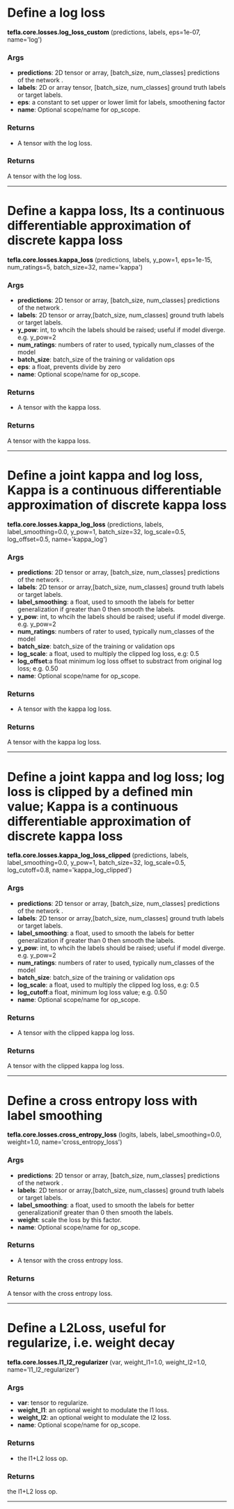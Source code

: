 # Define a log loss

<span class="extra_h1"><span style="color:black;"><b>tefla.core.losses.log_loss_custom</b></span>  (predictions,  labels,  eps=1e-07,  name='log')</span>
<h3>Args</h3>


 - **predictions**: 2D tensor or array, [batch_size, num_classes] predictions of the network .
 - **labels**: 2D or array tensor, [batch_size, num_classes]  ground truth labels or target labels.
 - **eps**: a constant to set upper or lower limit for labels, smoothening factor
 - **name**: Optional scope/name for op_scope.
<h3>Returns</h3>


 - A tensor with the log loss.

<h3>Returns</h3>


A tensor with the log loss.

 ---------- 

# Define a kappa loss, Its a continuous differentiable approximation of discrete kappa loss

<span class="extra_h1"><span style="color:black;"><b>tefla.core.losses.kappa_loss</b></span>  (predictions,  labels,  y_pow=1,  eps=1e-15,  num_ratings=5,  batch_size=32,  name='kappa')</span>
<h3>Args</h3>


 - **predictions**: 2D tensor or array, [batch_size, num_classes] predictions of the network .
 - **labels**: 2D tensor or array,[batch_size, num_classes]  ground truth labels or target labels.
 - **y_pow**: int, to whcih the labels should be raised; useful if model diverge. e.g. y_pow=2
 - **num_ratings**: numbers of rater to used, typically num_classes of the model
 - **batch_size**: batch_size of the training or validation ops
 - **eps**: a float, prevents divide by zero 
 - **name**: Optional scope/name for op_scope.
<h3>Returns</h3>


 - A tensor with the kappa loss.

<h3>Returns</h3>


A tensor with the kappa loss.

 ---------- 

# Define a joint kappa and log loss, Kappa is a continuous differentiable approximation of discrete kappa loss

<span class="extra_h1"><span style="color:black;"><b>tefla.core.losses.kappa_log_loss</b></span>  (predictions,  labels,  label_smoothing=0.0,  y_pow=1,  batch_size=32,  log_scale=0.5,  log_offset=0.5,  name='kappa_log')</span>
<h3>Args</h3>


 - **predictions**: 2D tensor or array, [batch_size, num_classes] predictions of the network .
 - **labels**: 2D tensor or array,[batch_size, num_classes]  ground truth labels or target labels.
 - **label_smoothing**: a float, used to smooth the labels for better generalization if greater than 0 then smooth the labels.
 - **y_pow**: int, to whcih the labels should be raised; useful if model diverge. e.g. y_pow=2
 - **num_ratings**: numbers of rater to used, typically num_classes of the model
 - **batch_size**: batch_size of the training or validation ops
 - **log_scale**: a float, used to multiply the clipped log loss, e.g: 0.5
 - **log_offset**:a float minimum log loss offset to substract from original log loss; e.g. 0.50
 - **name**: Optional scope/name for op_scope.
<h3>Returns</h3>


 - A tensor with the kappa log loss.

<h3>Returns</h3>


A tensor with the kappa log loss.

 ---------- 

# Define a joint kappa and log loss; log loss is clipped by a defined min value; Kappa is a continuous differentiable approximation of discrete kappa loss

<span class="extra_h1"><span style="color:black;"><b>tefla.core.losses.kappa_log_loss_clipped</b></span>  (predictions,  labels,  label_smoothing=0.0,  y_pow=1,  batch_size=32,  log_scale=0.5,  log_cutoff=0.8,  name='kappa_log_clipped')</span>
<h3>Args</h3>


 - **predictions**: 2D tensor or array, [batch_size, num_classes] predictions of the network .
 - **labels**: 2D tensor or array,[batch_size, num_classes]  ground truth labels or target labels.
 - **label_smoothing**: a float, used to smooth the labels for better generalization if greater than 0 then smooth the labels.
 - **y_pow**: int, to whcih the labels should be raised; useful if model diverge. e.g. y_pow=2
 - **num_ratings**: numbers of rater to used, typically num_classes of the model
 - **batch_size**: batch_size of the training or validation ops
 - **log_scale**: a float, used to multiply the clipped log loss, e.g: 0.5
 - **log_cutoff**:a float, minimum log loss value; e.g. 0.50
 - **name**: Optional scope/name for op_scope.
<h3>Returns</h3>


 - A tensor with the clipped kappa log loss.

<h3>Returns</h3>


A tensor with the clipped kappa log loss.

 ---------- 

# Define a cross entropy loss with label smoothing

<span class="extra_h1"><span style="color:black;"><b>tefla.core.losses.cross_entropy_loss</b></span>  (logits,  labels,  label_smoothing=0.0,  weight=1.0,  name='cross_entropy_loss')</span>
<h3>Args</h3>


 - **predictions**: 2D tensor or array, [batch_size, num_classes] predictions of the network .
 - **labels**: 2D tensor or array,[batch_size, num_classes]  ground truth labels or target labels.
 - **label_smoothing**: a float, used to smooth the labels for better generalizationif greater than 0 then smooth the labels.
 - **weight**: scale the loss by this factor.
 - **name**: Optional scope/name for op_scope.
<h3>Returns</h3>


 - A tensor with the cross entropy loss.

<h3>Returns</h3>


A tensor with the cross entropy loss.

 ---------- 

# Define a L2Loss, useful for regularize, i.e. weight decay

<span class="extra_h1"><span style="color:black;"><b>tefla.core.losses.l1_l2_regularizer</b></span>  (var,  weight_l1=1.0,  weight_l2=1.0,  name='l1_l2_regularizer')</span>
<h3>Args</h3>


 - **var**: tensor to regularize.
 - **weight_l1**: an optional weight to modulate the l1 loss.
 - **weight_l2**: an optional weight to modulate the l2 loss.
 - **name**: Optional scope/name for op_scope.
<h3>Returns</h3>


 - the l1+L2 loss op.

<h3>Returns</h3>


the l1+L2 loss op.

 ---------- 

